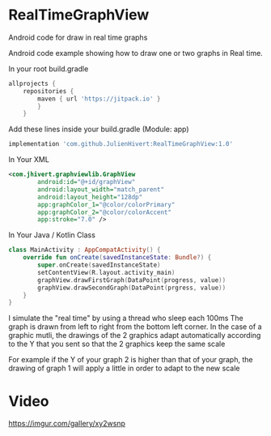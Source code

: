 # RealTimeGraphView
Android code for draw in real time graphs

Android code example showing how to draw one or two graphs in Real time.

In your root build.gradle 

```gradle
allprojects {
	repositories {
		maven { url 'https://jitpack.io' }
		}
	}
```

Add these lines inside your build.gradle (Module: app)
```gradle
implementation 'com.github.JulienHivert:RealTimeGraphView:1.0'
```
In Your XML 
```xml
<com.jhivert.graphviewlib.GraphView
        android:id="@+id/graphView"
        android:layout_width="match_parent"
        android:layout_height="128dp"
        app:graphColor_1="@color/colorPrimary"
        app:graphColor_2="@color/colorAccent"
        app:stroke="7.0" />

```
In Your Java / Kotlin Class
```kotlin
class MainActivity : AppCompatActivity() {
    override fun onCreate(savedInstanceState: Bundle?) {
        super.onCreate(savedInstanceState)
        setContentView(R.layout.activity_main)
        graphView.drawFirstGraph(DataPoint(progress, value))
        graphView.drawSecondGraph(DataPoint(prgress, value))
    }
}
```

I simulate the "real time" by using a thread who sleep each 100ms
The graph is drawn from left to right from the bottom left corner.
In the case of a graphic mutli, the drawings of the 2 graphics adapt automatically according to the Y that you sent so that the 2 graphics keep the same scale

For example if the Y of your graph 2 is higher than that of your graph, the drawing of graph 1 will apply a little in order to adapt to the new scale

# Video

https://imgur.com/gallery/xy2wsnp
